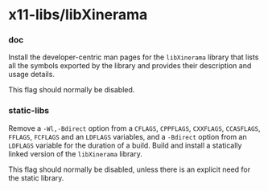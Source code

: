 # x11-libs/libXinerama

### doc
Install the developer-centric man pages for the `libXinerama` library that lists all the symbols exported by the library and provides their description and usage details.

This flag should normally be disabled.

### static-libs
Remove a `-Wl,-Bdirect` option from a `CFLAGS`, `CPPFLAGS`, `CXXFLAGS`, `CCASFLAGS`, `FFLAGS`, `FCFLAGS` and an `LDFLAGS` variables, and a `-Bdirect` option from an `LDFLAGS` variable for the duration of a build. Build and install a statically linked version of the `libXinerama` library.

This flag should normally be disabled, unless there is an explicit need for the static library.
